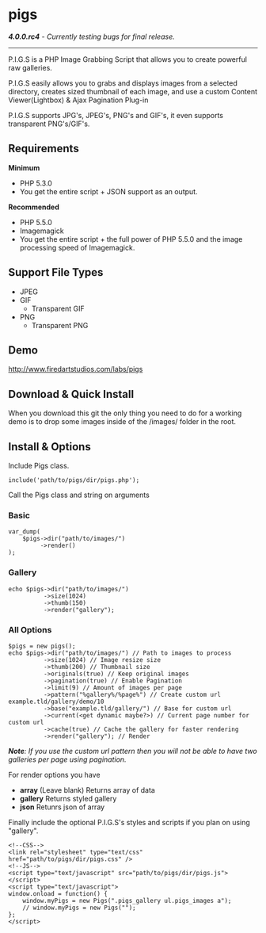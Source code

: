 # pigs
_**4.0.0.rc4** - Currently testing bugs for final release._

-----

P.I.G.S is a PHP Image Grabbing Script that allows you to create powerful raw galleries.

P.I.G.S easily allows you to grabs and displays images from a selected directory, creates sized thumbnail of each image, and use a custom Content Viewer(Lightbox) & Ajax Pagination Plug-in

P.I.G.S supports JPG's, JPEG's, PNG's and GIF's, it even supports transparent PNG's/GIF's.

## Requirements
**Minimum**
- PHP 5.3.0
- You get the entire script + JSON support as an output.

**Recommended**
- PHP 5.5.0
- Imagemagick
- You get the entire script + the full power of PHP 5.5.0 and the image processing speed of Imagemagick.

Support File Types
-----
* JPEG
* GIF
    * Transparent GIF
* PNG
    * Transparent PNG

## Demo
http://www.firedartstudios.com/labs/pigs

## Download & Quick Install
When you download this git the only thing you need to do for a working demo is to drop some images inside of the /images/ folder in the root.

## Install & Options
Include Pigs class.
```
include('path/to/pigs/dir/pigs.php');
```

Call the Pigs class and string on arguments
### Basic
```
var_dump(
	$pigs->dir("path/to/images/")
		 ->render()
);
```

### Gallery
```
echo $pigs->dir("path/to/images/")
		  ->size(1024)
		  ->thumb(150)
		  ->render("gallery");
```

### All Options
```
$pigs = new pigs();
echo $pigs->dir("path/to/images/") // Path to images to process
		  ->size(1024) // Image resize size
		  ->thumb(200) // Thumbnail size
		  ->originals(true) // Keep original images
		  ->pagination(true) // Enable Pagination
		  ->limit(9) // Amount of images per page
		  ->pattern("%gallery%/%page%") // Create custom url example.tld/gallery/demo/10
		  ->base("example.tld/gallery/") // Base for custom url
		  ->current(<get dynamic maybe?>) // Current page number for custom url
		  ->cache(true) // Cache the gallery for faster rendering
		  ->render("gallery"); // Render
```

_**Note**: If you use the custom url pattern then you will not be able to have two galleries per page using pagination._

For render options you have
* **array** (Leave blank) Returns array of data
* **gallery** Returns styled gallery
* **json** Retunrs json of array

Finally include the optional P.I.G.S's styles and scripts if you plan on using "gallery".
```
<!--CSS-->
<link rel="stylesheet" type="text/css" href="path/to/pigs/dir/pigs.css" />
<!--JS-->
<script type="text/javascript" src="path/to/pigs/dir/pigs.js"></script>
<script type="text/javascript">
window.onload = function() {
	window.myPigs = new Pigs(".pigs_gallery ul.pigs_images a");
	// window.myPigs = new Pigs("");
};
</script>
```